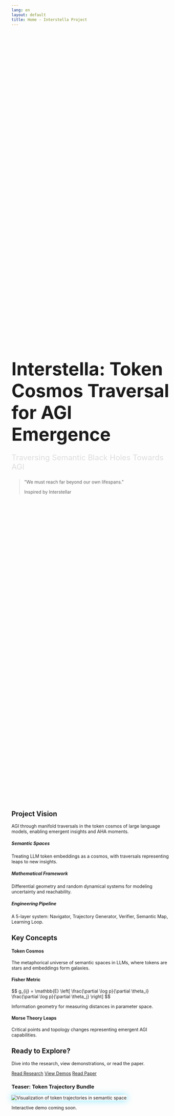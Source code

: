 ```yaml
---
lang: en
layout: default
title: Home - Interstella Project
---
```


<div class="jumbotron jumbotron-fluid bg-transparent text-center mb-5" style="min-height: 60vh; display: flex; align-items: center; justify-content: center;">
  <div class="container">
    <h1 class="display-4" style="font-size: 3.5rem; margin-bottom: 1rem;">Interstella: Token Cosmos Traversal for AGI Emergence</h1>
    <p class="lead" style="font-size: 1.5rem; color: #ddd;">Traversing Semantic Black Holes Towards AGI</p>
    <blockquote class="blockquote mt-4">
      <p>"We must reach far beyond our own lifespans."</p>
      <footer class="blockquote-footer">Inspired by Interstellar</footer>
    </blockquote>
  </div>
</div>

<section id="vision" class="mb-5">
  <div class="container">
    <h2 class="text-center mb-4">Project Vision</h2>
    <p class="lead text-center">AGI through manifold traversals in the token cosmos of large language models, enabling emergent insights and AHA moments.</p>
    <div class="row mt-5">
      <div class="col-md-4">
        <div class="card h-100">
          <div class="card-body text-center">
            <h5 class="card-title">Semantic Spaces</h5>
            <p class="card-text">Treating LLM token embeddings as a cosmos, with traversals representing leaps to new insights.</p>
          </div>
        </div>
      </div>
      <div class="col-md-4">
        <div class="card h-100">
          <div class="card-body text-center">
            <h5 class="card-title">Mathematical Framework</h5>
            <p class="card-text">Differential geometry and random dynamical systems for modeling uncertainty and reachability.</p>
          </div>
        </div>
      </div>
      <div class="col-md-4">
        <div class="card h-100">
          <div class="card-body text-center">
            <h5 class="card-title">Engineering Pipeline</h5>
            <p class="card-text">A 5-layer system: Navigator, Trajectory Generator, Verifier, Semantic Map, Learning Loop.</p>
          </div>
        </div>
      </div>
    </div>
  </div>
</section>

<section id="concepts" class="mb-5">
  <div class="container">
    <h2 class="text-center mb-4">Key Concepts</h2>
    <div class="row">
      <div class="col-md-4">
        <h4>Token Cosmos</h4>
        <p>The metaphorical universe of semantic spaces in LLMs, where tokens are stars and embeddings form galaxies.</p>
      </div>
      <div class="col-md-4">
        <h4>Fisher Metric</h4>
        <p>$$ g_{ij} = \mathbb{E} \left[ \frac{\partial \log p}{\partial \theta_i} \frac{\partial \log p}{\partial \theta_j} \right] $$</p>
        <p>Information geometry for measuring distances in parameter space.</p>
      </div>
      <div class="col-md-4">
        <h4>Morse Theory Leaps</h4>
        <p>Critical points and topology changes representing emergent AGI capabilities.</p>
      </div>
    </div>
  </div>
</section>

<section id="cta" class="text-center mb-5">
  <div class="container">
    <h2>Ready to Explore?</h2>
    <p class="lead">Dive into the research, view demonstrations, or read the paper.</p>
    <a href="/research.html" class="btn btn-primary btn-lg mr-3">Read Research</a>
    <a href="/demos.html" class="btn btn-primary btn-lg mr-3">View Demos</a>
    <a href="/paper.html" class="btn btn-primary btn-lg">Read Paper</a>
  </div>
</section>

<!-- Teaser Visualization Placeholder -->
<section class="text-center">
  <div class="container">
    <h3>Teaser: Token Trajectory Bundle</h3>
    <img src="/assets/images/teaser-trajectory.jpg" alt="Visualization of token trajectories in semantic space" class="img-fluid rounded" style="max-width: 800px; box-shadow: 0 0 20px rgba(0,212,255,0.5);" />
    <p class="mt-3">Interactive demo coming soon.</p>
  </div>
</section>
